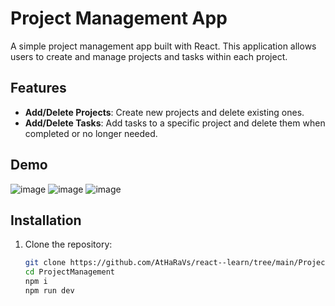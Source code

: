 # Project Management App

A simple project management app built with React. This application allows users to create and manage projects and tasks within each project.

## Features

- **Add/Delete Projects**: Create new projects and delete existing ones.
- **Add/Delete Tasks**: Add tasks to a specific project and delete them when completed or no longer needed.

## Demo
![image](https://github.com/user-attachments/assets/5febed30-9eb2-4917-aba6-3d02d9816640)
![image](https://github.com/user-attachments/assets/d2c32096-08bf-4099-9174-c5e6340b5a5b)
![image](https://github.com/user-attachments/assets/5825169e-d1f4-42aa-a1f6-5dec064ccc89)


## Installation

1. Clone the repository:
   ```bash
   git clone https://github.com/AtHaRaVs/react--learn/tree/main/ProjectManagement
   cd ProjectManagement
   npm i
   npm run dev

